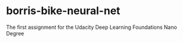 # borris-bike-neural-net
The first assignment for the Udacity Deep Learning Foundations Nano Degree
